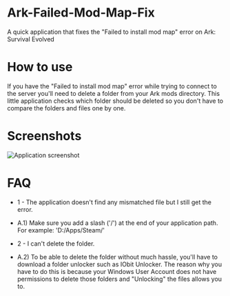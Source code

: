 # Ark-Failed-Mod-Map-Fix
A quick application that fixes the "Failed to install mod map" error on Ark: Survival Evolved


# How to use
If you have the "Failed to install mod map" error while trying to connect to the server you'll need to delete a folder from your Ark mods directory. This little application checks which folder should be deleted so you don't have to compare the folders and files one by one.

# Screenshots

![Application screenshot](https://image.prntscr.com/image/RHsJ6E8hTzCYRb4x17P2xA.png)


# FAQ

* 1 - The application doesn't find any mismatched file but I still get the error.
* A.1) Make sure you add a slash ('/') at the end of your application path. For example: 'D:/Apps/Steam/'

* 2 - I can't delete the folder.
* A.2) To be able to delete the folder without much hassle, you'll have to download a folder unlocker such as IObit Unlocker. The reason why you have to do this is because your Windows User Account does not have permissions to delete those folders and "Unlocking" the files allows you to.

